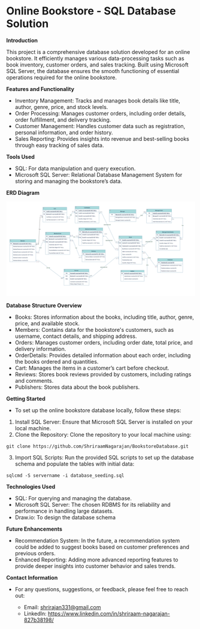 # Online Bookstore - SQL Database Solution
**Introduction**  

This project is a comprehensive database solution developed for an online bookstore. It efficiently manages various data-processing tasks such as book inventory, customer orders, and sales tracking. Built using Microsoft SQL Server, the database ensures the smooth functioning of essential operations required for the online bookstore.


**Features and Functionality**

+ Inventory Management: Tracks and manages book details like title, author, genre, price, and stock levels.
+ Order Processing: Manages customer orders, including order details, order fulfillment, and delivery tracking.
+ Customer Management: Handles customer data such as registration, personal information, and order history.
+ Sales Reporting: Provides insights into revenue and best-selling books through easy tracking of sales data.


**Tools Used**
+ SQL: For data manipulation and query execution.
+ Microsoft SQL Server: Relational Database Management System for storing and managing the bookstore’s data.


**ERD Diagram**

![ERD Diagram](./erd_diagram.png)


**Database Structure Overview**

+ Books: Stores information about the books, including title, author, genre, price, and available stock.
+ Members: Contains data for the bookstore's customers, such as username, contact details, and shipping address.
+ Orders: Manages customer orders, including order date, total price, and delivery information.
+ OrderDetails: Provides detailed information about each order, including the books ordered and quantities.
+ Cart: Manages the items in a customer’s cart before checkout.
+ Reviews: Stores book reviews provided by customers, including ratings and comments.
+ Publishers: Stores data about the book publishers.


**Getting Started**
+ To set up the online bookstore database locally, follow these steps:

1. Install SQL Server: Ensure that Microsoft SQL Server is installed on your local machine.
2. Clone the Repository: Clone the repository to your local machine using:
```
git clone https://github.com/ShriraamNagarajan/BookstoreDatabase.git
```
3. Import SQL Scripts: Run the provided SQL scripts to set up the database schema and populate the tables with initial data:
```
sqlcmd -S servername -i database_seeding.sql
```


**Technologies Used**

+ SQL: For querying and managing the database.
+ Microsoft SQL Server: The chosen RDBMS for its reliability and performance in handling large datasets.
+ Draw.io: To design the database schema


**Future Enhancements**

+ Recommendation System: In the future, a recommendation system could be added to suggest books based on customer preferences and previous orders.
+ Enhanced Reporting: Adding more advanced reporting features to provide deeper insights into customer behavior and sales trends.


**Contact Information**

+ For any questions, suggestions, or feedback, please feel free to reach out:

    + Email: shrirajan331@gmail.com
    + LinkedIn: https://www.linkedin.com/in/shriraam-nagarajan-827b38198/

